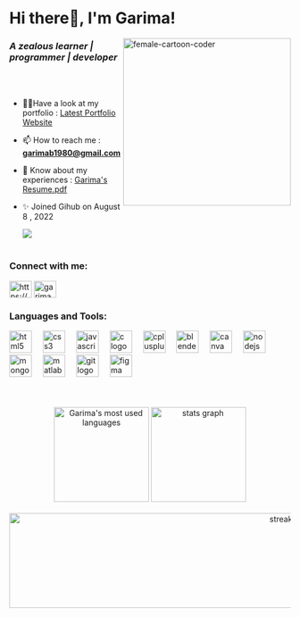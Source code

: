 <h1 align="left">Hi there👋, I'm Garima!</h1>
<img align="right" height="300" alt="female-cartoon-coder" src="https://github.com/Garima3110/Garima3110/assets/110815240/0a08caac-0af6-415d-80f9-24ad0f1e27df">
<h3 align="left"><em>A zealous learner | programmer | developer</em></h3>
<br>
<br>

- 👨‍💻Have a look at my portfolio : [Latest Portfolio Website](https://latest-portfolio-beryl.vercel.app/)

- 📫 How to reach me : **garimab1980@gmail.com**

- 📄 Know about my experiences : [Garima's Resume.pdf](https://drive.google.com/file/d/1B1wPOQMuF6h7w_c8oP8ChADpU40fM0h7/view?usp=sharing)

- ✨ Joined Gihub on August 8 , 2022

   ![](https://komarev.com/ghpvc/?username=garima3110&style=for-the-badge)
  <br>
  <br>
<h3 align="left">Connect with me:</h3>
<a href="https://linkedin.com/in/https://bit.ly/3rl7nbo" target="blank"><img align="center" src="https://raw.githubusercontent.com/rahuldkjain/github-profile-readme-generator/master/src/images/icons/Social/linked-in-alt.svg" alt="https://bit.ly/3rl7nbo" height="30" width="40" /></a>
<a href="https://twitter.com/garima__31" target="blank"><img align="center" src="https://raw.githubusercontent.com/rahuldkjain/github-profile-readme-generator/master/src/images/icons/Social/twitter.svg" alt="garima__31" height="30" width="40" /></a>

<br>
<h3 align="left">Languages and Tools:</h3>

<div align="left">
  <img src="https://cdn.jsdelivr.net/gh/devicons/devicon/icons/html5/html5-original.svg" height="40" alt="html5 logo"  />
  <img width="12" />
  <img src="https://cdn.jsdelivr.net/gh/devicons/devicon/icons/css3/css3-original.svg" height="40" alt="css3 logo"  />
  <img width="12" />
  <img src="https://cdn.jsdelivr.net/gh/devicons/devicon/icons/javascript/javascript-original.svg" height="40" alt="javascript logo"  />
  <img width="12" />
  <img src="https://cdn.jsdelivr.net/gh/devicons/devicon/icons/c/c-original.svg" height="40" alt="c logo"  />
  <img width="12" />
  <img src="https://cdn.jsdelivr.net/gh/devicons/devicon/icons/cplusplus/cplusplus-original.svg" height="40" alt="cplusplus logo"  />
  <img width="12" />
  <img src="https://cdn.jsdelivr.net/gh/devicons/devicon/icons/blender/blender-original.svg" height="40" alt="blender logo"  />
  <img width="12" />
  <img src="https://cdn.jsdelivr.net/gh/devicons/devicon/icons/canva/canva-original.svg" height="40" alt="canva logo"  />
  <img width="12" />
  <img src="https://cdn.jsdelivr.net/gh/devicons/devicon/icons/nodejs/nodejs-original.svg" height="40" alt="nodejs logo"  />
  <img width="12" />
  <img src="https://cdn.jsdelivr.net/gh/devicons/devicon/icons/mongodb/mongodb-original.svg" height="40" alt="mongodb logo"  />
  <img width="12" />
  <img src="https://cdn.jsdelivr.net/gh/devicons/devicon/icons/matlab/matlab-original.svg" height="40" alt="matlab logo"  />
  <img width="12" />
  <img src="https://cdn.jsdelivr.net/gh/devicons/devicon/icons/git/git-original.svg" height="40" alt="git logo"  />
  <img width="12" />
  <img src="https://cdn.jsdelivr.net/gh/devicons/devicon/icons/figma/figma-original.svg" height="40" alt="figma logo"  />

</div>

<br>
<br>
<br>
<div align="center">
<!--   <img src="https://github-readme-stats.vercel.app/api/top-langs?username=Garima3110&locale=en&hide_title=false&layout=compact&card_width=320&langs_count=5&theme=dark&hide_border=false" height="170" alt="languages graph"  /> -->
     <img src="https://github-readme-stats.vercel.app/api/top-langs?username=garima3110&show_icons=true&locale=en&layout=compact&theme=dark" alt="Garima's most used languages" height="170"/>
  <img src="https://github-readme-stats.vercel.app/api?username=Garima3110&hide_title=false&hide_rank=false&show_icons=true&include_all_commits=true&count_private=true&disable_animations=false&theme=dark&locale=en&hide_border=false" height="170" alt="stats graph"/>
  <br><br>
  <img src="https://streak-stats.demolab.com?user=Garima3110&locale=en&mode=daily&theme=dark&hide_border=false&border_radius=5" height="170" alt="streak graph" width="1000" />
</div>

